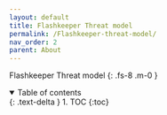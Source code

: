 ```yaml
---
layout: default
title: Flashkeeper Threat model
permalink: /Flashkeeper-threat-model/
nav_order: 2
parent: About
---
```


Flashkeeper Threat model
{: .fs-8 .m-0 }

<!-- markdownlint-disable MD033 -->
<details open markdown="block">
  <summary>
    Table of contents
  </summary>
  {: .text-delta }
1. TOC
{:toc}
</details>
<!-- markdownlint-enable MD033 -->


